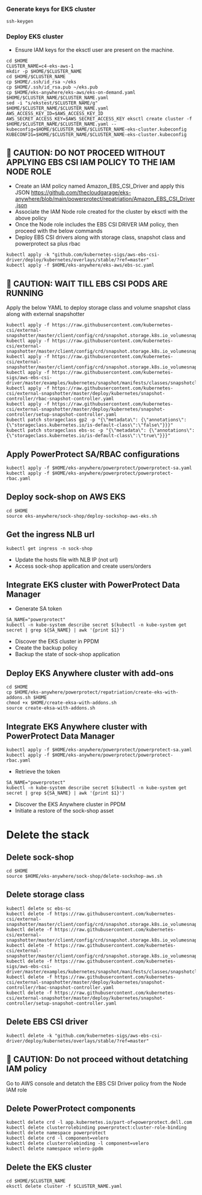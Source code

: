 ### Generate keys for EKS cluster
```
ssh-keygen
```
### Deploy EKS cluster
* Ensure IAM keys for the eksctl user are present on the machine.
```
cd $HOME
CLUSTER_NAME=c4-eks-aws-1
mkdir -p $HOME/$CLUSTER_NAME
cd $HOME/$CLUSTER_NAME
cp $HOME/.ssh/id_rsa ~/eks
cp $HOME/.ssh/id_rsa.pub ~/eks.pub
cp $HOME/eks-anywhere/eks-aws/eks-on-demand.yaml $HOME/$CLUSTER_NAME/$CLUSTER_NAME.yaml
sed -i "s/ekstest/$CLUSTER_NAME/g" $HOME/$CLUSTER_NAME/$CLUSTER_NAME.yaml
AWS_ACCESS_KEY_ID=$AWS_ACCESS_KEY_ID AWS_SECRET_ACCESS_KEY=$AWS_SECRET_ACCESS_KEY eksctl create cluster -f $HOME/$CLUSTER_NAME/$CLUSTER_NAME.yaml --kubeconfig=$HOME/$CLUSTER_NAME/$CLUSTER_NAME-eks-cluster.kubeconfig
KUBECONFIG=$HOME/$CLUSTER_NAME/$CLUSTER_NAME-eks-cluster.kubeconfig
```
## 🔴 CAUTION: DO NOT PROCEED WITHOUT APPLYING EBS CSI IAM POLICY TO THE IAM NODE ROLE
* Create an IAM policy named Amazon_EBS_CSI_Driver and apply this JSON https://github.com/thecloudgarage/eks-anywhere/blob/main/powerprotect/repatriation/Amazon_EBS_CSI_Driver.json
* Associate the IAM Node role created for the cluster by eksctl with the above policy
*  Once the Node role includes the EBS CSI DRIVER IAM policy, then proceed with the below commands
* Deploy EBS CSI drivers along with storage class, snapshot class and powerprotect sa plus rbac
```
kubectl apply -k "github.com/kubernetes-sigs/aws-ebs-csi-driver/deploy/kubernetes/overlays/stable/?ref=master"
kubectl apply -f $HOME/eks-anywhere/eks-aws/ebs-sc.yaml
```
## 🔴 CAUTION: WAIT TILL EBS CSI PODS ARE RUNNING
Apply the below YAML to deploy storage class and volume snapshot class along with external snapshotter
```
kubectl apply -f https://raw.githubusercontent.com/kubernetes-csi/external-snapshotter/master/client/config/crd/snapshot.storage.k8s.io_volumesnapshotclasses.yaml
kubectl apply -f https://raw.githubusercontent.com/kubernetes-csi/external-snapshotter/master/client/config/crd/snapshot.storage.k8s.io_volumesnapshotcontents.yaml
kubectl apply -f https://raw.githubusercontent.com/kubernetes-csi/external-snapshotter/master/client/config/crd/snapshot.storage.k8s.io_volumesnapshots.yaml
kubectl apply -f https://raw.githubusercontent.com/kubernetes-sigs/aws-ebs-csi-driver/master/examples/kubernetes/snapshot/manifests/classes/snapshotclass.yaml
kubectl apply -f https://raw.githubusercontent.com/kubernetes-csi/external-snapshotter/master/deploy/kubernetes/snapshot-controller/rbac-snapshot-controller.yaml
kubectl apply -f https://raw.githubusercontent.com/kubernetes-csi/external-snapshotter/master/deploy/kubernetes/snapshot-controller/setup-snapshot-controller.yaml
kubectl patch storageclass gp2 -p "{\"metadata\": {\"annotations\":{\"storageclass.kubernetes.io/is-default-class\":\"false\"}}}" 
kubectl patch storageclass ebs-sc -p "{\"metadata\": {\"annotations\":{\"storageclass.kubernetes.io/is-default-class\":\"true\"}}}" 
```
## Apply PowerProtect SA/RBAC configurations
```
kubectl apply -f $HOME/eks-anywhere/powerprotect/powerprotect-sa.yaml
kubectl apply -f $HOME/eks-anywhere/powerprotect/powerprotect-rbac.yaml
```
## Deploy sock-shop on AWS EKS
```
cd $HOME
source eks-anywhere/sock-shop/deploy-sockshop-aws-eks.sh
```
## Get the ingress NLB url
```
kubectl get ingress -n sock-shop
```
* Update the hosts file with NLB IP (not url)
* Access sock-shop application and create users/orders

## Integrate EKS cluster with PowerProtect Data Manager
* Generate SA token
```
SA_NAME="powerprotect"
kubectl -n kube-system describe secret $(kubectl -n kube-system get secret | grep ${SA_NAME} | awk '{print $1}')
```
* Discover the EKS cluster in PPDM
* Create the backup policy
* Backup the state of sock-shop application

## Deploy EKS Anywhere cluster with add-ons
```
cd $HOME
cp $HOME/eks-anywhere/powerprotect/repatriation/create-eks-with-addons.sh $HOME
chmod +x $HOME/create-eksa-with-addons.sh
source create-eksa-with-addons.sh
```
## Integrate EKS Anywhere cluster with PowerProtect Data Manager
```
kubectl apply -f $HOME/eks-anywhere/powerprotect/powerprotect-sa.yaml
kubectl apply -f $HOME/eks-anywhere/powerprotect/powerprotect-rbac.yaml
```
* Retrieve the token
```
SA_NAME="powerprotect"
kubectl -n kube-system describe secret $(kubectl -n kube-system get secret | grep ${SA_NAME} | awk '{print $1}')
```
* Discover the EKS Anywhere cluster in PPDM
* Initiate a restore of the sock-shop asset

# Delete the stack
## Delete sock-shop
```
cd $HOME
source $HOME/eks-anywhere/sock-shop/delete-sockshop-aws.sh
```
## Delete storage class
```
kubectl delete sc ebs-sc
kubectl delete -f https://raw.githubusercontent.com/kubernetes-csi/external-snapshotter/master/client/config/crd/snapshot.storage.k8s.io_volumesnapshotclasses.yaml
kubectl delete -f https://raw.githubusercontent.com/kubernetes-csi/external-snapshotter/master/client/config/crd/snapshot.storage.k8s.io_volumesnapshotcontents.yaml
kubectl delete -f https://raw.githubusercontent.com/kubernetes-csi/external-snapshotter/master/client/config/crd/snapshot.storage.k8s.io_volumesnapshots.yaml
kubectl delete -f https://raw.githubusercontent.com/kubernetes-sigs/aws-ebs-csi-driver/master/examples/kubernetes/snapshot/manifests/classes/snapshotclass.yaml
kubectl delete -f https://raw.githubusercontent.com/kubernetes-csi/external-snapshotter/master/deploy/kubernetes/snapshot-controller/rbac-snapshot-controller.yaml
kubectl delete -f https://raw.githubusercontent.com/kubernetes-csi/external-snapshotter/master/deploy/kubernetes/snapshot-controller/setup-snapshot-controller.yaml
```
## Delete EBS CSI driver
```
kubectl delete -k "github.com/kubernetes-sigs/aws-ebs-csi-driver/deploy/kubernetes/overlays/stable/?ref=master"
```
## 🔴 CAUTION: Do not proceed without detatching IAM policy
Go to AWS console and detatch the EBS CSI Driver policy from the Node IAM role

## Delete PowerProtect components
```
kubectl delete crd -l app.kubernetes.io/part-of=powerprotect.dell.com
kubectl delete clusterrolebinding powerprotect:cluster-role-binding
kubectl delete namespace powerprotect
kubectl delete crd -l component=velero
kubectl delete clusterrolebinding -l component=velero
kubectl delete namespace velero-ppdm
```

## Delete the EKS cluster
```
cd $HOME/$CLUSTER_NAME
eksctl delete cluster -f $CLUSTER_NAME.yaml
```

